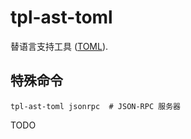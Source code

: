 # tpl-ast-toml

替语言支持工具 ([TOML](https://toml.io/)).

## 特殊命令

```
tpl-ast-toml jsonrpc  # JSON-RPC 服务器
```

TODO

